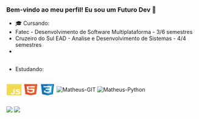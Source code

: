### Bem-vindo ao meu perfil! Eu sou um Futuro Dev 👋


- 🎓 Cursando:
- Fatec - Desenvolvimento de Software Multiplataforma - 3/6 semestres
- Cruzeiro do Sul EAD - Analise e Desenvolvimento de Sistemas - 4/4 semestres
- 
##

- Estudando:
<div style="display: inline_block"><br>
  <img align="center" alt="Matheus-Js" height="30" width="40" src="https://raw.githubusercontent.com/devicons/devicon/master/icons/javascript/javascript-plain.svg">
  <img align="center" alt="Matheus-HTML" height="30" width="40" src="https://raw.githubusercontent.com/devicons/devicon/master/icons/html5/html5-original.svg">
  <img align="center" alt="Matheus-CSS" height="30" width="40" src="https://raw.githubusercontent.com/devicons/devicon/master/icons/css3/css3-original.svg">
  <img align="center" alt="Matheus-GIT" height="30" width="60" src="https://img.shields.io/badge/GIT-E44C30?style=for-the-badge&logo=git&logoColor=white">
    <img align="center" alt="Matheus-Python" height="30" width="30" src="https://upload.wikimedia.org/wikipedia/commons/c/c3/Python-logo-notext.svg">
</div>

##

<div> 
  <a href="https://www.instagram.com/lophezzz/" target="_blank"><img src="https://img.shields.io/badge/-Instagram-%23E4405F?style=for-the-badge&logo=instagram&logoColor=white" target="_blank"></a>
  <a href="https://www.linkedin.com/in/matheus-lopes-2b2a83265/" target="_blank"><img src="https://img.shields.io/badge/-LinkedIn-%230077B5?style=for-the-badge&logo=linkedin&logoColor=white" target="_blank"></a> 
</div>
  
